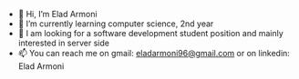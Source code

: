 - 👋 Hi, I’m Elad Armoni
-  🌱 I’m currently learning computer science, 2nd year
- 👀 I am looking for a software development student position and mainly interested in server side
- 📫 You can reach me on gmail: eladarmoni96@gmail.com or on linkedin: Elad Armoni
